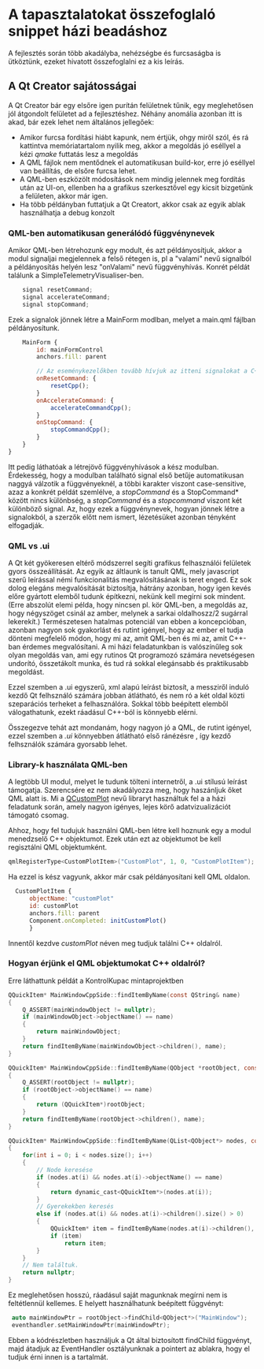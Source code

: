 # A tapasztalatokat összefoglaló snippet házi beadáshoz

A fejlesztés során több akadályba, nehézségbe és furcsaságba is ütköztünk, ezeket hivatott összefoglalni ez a kis leírás.

## A Qt Creator sajátosságai

A Qt Creator bár egy elsőre igen purítán felületnek tűnik, egy meglehetősen jól átgondolt felületet ad a fejlesztéshez. Néhány anomália azonban itt is akad, bár ezek lehet nem általános jellegőek:

  * Amikor furcsa fordítási hiábt kapunk, nem értjük, ohgy miről szól, és rá kattintva memóriatartalom nyilik meg, akkor a megoldás jó eséllyel a kézi *qmake* futtatás lesz a megoldás
  * A QML fájlok nem mentődnek el automatikusan build-kor, erre jó eséllyel van beállítás, de elsőre furcsa lehet.
  * A QML-ben eszközölt módosítások nem mindig jelennek meg fordítás után az UI-on, ellenben ha a grafikus szerkesztővel egy kicsit bizgetünk a felületen, akkor már igen.
  * Ha több példányban futtatjuk a Qt Creatort, akkor csak az egyik ablak használhatja a debug konzolt

### QML-ben automatikusan generálódó függvénynevek

Amikor QML-ben létrehozunk egy modult, és azt példányosítjuk, akkor a modul signaljai megjelennek a felső rétegen is, pl a "valami" nevű signalból a példányosítás helyén lesz "onValami" nevű függvényhívás. Konrét példát találunk a SimpleTelemetryVisualiser-ben.

```javascript
    signal resetCommand;
    signal accelerateCommand;
    signal stopCommand;
```

Ezek a signalok jönnek létre a MainForm modlban, melyet a main.qml fájlban példányosítunk.

```javascript
    MainForm {
        id: mainFormControl
        anchors.fill: parent

        // Az eseménykezelőkben tovább hívjuk az itteni signalokat a C++ oldal felé.
        onResetCommand: {
            resetCpp();
        }
        onAccelerateCommand: {
            accelerateCommandCpp();
        }
        onStopCommand: {
            stopCommandCpp();
        }
    }
}
```

Itt pedig láthatóak a létrejövő függvényhívások a kész modulban. Érdekesség, hogy a modulban található signal első betűje automatikusan naggyá válzotik a függvényeknél, a többi karakter viszont case-sensitive, azaz a konkrét példát szemlélve, a *stopCommand* és a StopCommand* között nincs különbség, a *stopCommand* és a *stopcommand* viszont két különböző signal. Az, hogy ezek a függvénynevek, hogyan jönnek létre a signalokból, a szerzők előtt nem ismert, lézetésüket azonban tényként elfogadják.

### QML vs .ui

A Qt két gyökeresen eltérő módszerrel segíti grafikus felhasználói felületek gyors összeállítását. Az egyik az áltlaunk is tanult QML, mely javascript szerű leírással némi funkcionalitás megvalósításának is teret enged. Ez sok dolog elegáns megvalósítását biztosítja, hátrány azonban, hogy igen kevés előre gyártott elemből tudunk építkezni, nekünk kell megírni sok mindent. (Erre abszolút elemi példa, hogy nincsen pl. kör QML-ben, a megoldás az, hogy négyszöget csinál az amber, melynek a sarkai oldalhoszz/2 sugárral lekerekít.) Természetesen hatalmas potenciál van ebben a koncepcióban, azonban nagyon sok gyakorlást és rutint igényel, hogy az ember el tudja dönteni megfelelő módon, hogy mi az, amit QML-ben és mi az, amit C++-ban érdemes megvalósítani. A mi házi feladatunkban is valószínűleg sok olyan megoldás van, ami egy rutinos Qt programozó számára nevetségesen undorító, összetákolt munka, és tud rá sokkal elegánsabb és praktikusabb megoldást.

Ezzel szemben a .ui egyszerű, xml alapú leírást biztosít, a messziről induló kezdő Qt felhsználó számára jobban átlátható, és nem ró a két oldal közti szeparációs terheket a felhasználóra. Sokkal több beépített elemből válogathatunk, ezekt ráadásul C++-ból is könnyebb elérni.

Összegezve tehát azt mondanám, hogy nagyon jó a QML, de rutint igényel, ezzel szemben a *.ui* könnyebben átlátható első ránézésre , így kezdő felhsználók számára gyorsabb lehet.

### Library-k használata QML-ben

A legtöbb UI modul, melyet le tudunk tölteni internetről, a .ui stílusú leírást támogatja. Szerencsére ez nem akadályozza meg, hogy haszánljuk őket QML alatt is. Mi a [QCustomPlot](http://www.qcustomplot.com/index.php/introduction) nevű libraryt használtuk fel a a házi feladatunk során, amely nagyon igényes, lejes körő adatvizualizációt támogató csomag.

Ahhoz, hogy fel tudujuk használni QML-ben létre kell hoznunk egy a modul menedzselő C++ objektumot. Ezek után ezt az objektumot be kell regisztálni QML objektumként.

```c
qmlRegisterType<CustomPlotItem>("CustomPlot", 1, 0, "CustomPlotItem");
```

Ha ezzel is kész vagyunk, akkor már csak példányosítani kell QML oldalon.

```javascript
  CustomPlotItem {
      objectName: "customPlot"
      id: customPlot
      anchors.fill: parent
      Component.onCompleted: initCustomPlot()
      }
```

Innentől kezdve *customPlot* néven meg tudjuk találni C++ oldalról.

### Hogyan érjünk el QML objektumokat C++ oldalról?

Erre láthattunk példát a KontrolKupac mintaprojektben

```c
QQuickItem* MainWindowCppSide::findItemByName(const QString& name)
{
    Q_ASSERT(mainWindowObject != nullptr);
    if (mainWindowObject->objectName() == name)
    {
        return mainWindowObject;
    }
    return findItemByName(mainWindowObject->children(), name);
}

QQuickItem* MainWindowCppSide::findItemByName(QObject *rootObject, const QString& name)
{
    Q_ASSERT(rootObject != nullptr);
    if (rootObject->objectName() == name)
    {
        return (QQuickItem*)rootObject;
    }
    return findItemByName(rootObject->children(), name);
}

QQuickItem* MainWindowCppSide::findItemByName(QList<QObject*> nodes, const QString& name)
{
    for(int i = 0; i < nodes.size(); i++)
    {
        // Node keresése
        if (nodes.at(i) && nodes.at(i)->objectName() == name)
        {
            return dynamic_cast<QQuickItem*>(nodes.at(i));
        }
        // Gyerekekben keresés
        else if (nodes.at(i) && nodes.at(i)->children().size() > 0)
        {
            QQuickItem* item = findItemByName(nodes.at(i)->children(), name);
            if (item)
                return item;
        }
    }
    // Nem találtuk.
    return nullptr;
}
```

Ez meglehetősen hosszú, ráadásul saját magunknak megírni nem is feltétlennül kellemes. E helyett használhatunk beépített függvényt:

```c
 auto mainWindowPtr = rootObject->findChild<QObject*>("MainWindow");
 eventhandler.setMainWindowPtr(mainWindowPtr);
```

Ebben a kódrészletben használjuk a Qt által biztosított findChild függvényt, majd átadjuk az EventHandler osztályunknak a pointert az ablakra, hogy el tudjuk érni innen is a tartalmát.

